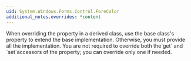 ```yaml
---
uid: System.Windows.Forms.Control.ForeColor
additional_notes.overrides: *content
---
```


<p>When overriding the <xref href="System.Windows.Forms.Control.ForeColor"></xref> property in a derived class, use the base class's <xref href="System.Windows.Forms.Control.ForeColor"></xref> property to extend the base implementation. Otherwise, you must provide all the implementation. You are not required to override both the`get` and `set`accessors of the <xref href="System.Windows.Forms.Control.ForeColor"></xref> property; you can override only one if needed.</p>


